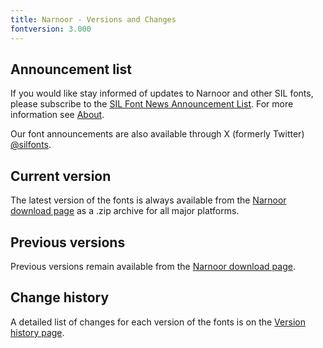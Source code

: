 ```yaml
---
title: Narnoor - Versions and Changes
fontversion: 3.000
---
```


## Announcement list

If you would like stay informed of updates to Narnoor and other SIL fonts, please subscribe to the [SIL Font News Announcement List](https://groups.google.com/a/groups.sil.org/forum/#!forum/sil-font-news). For more information see [About](about.md).

Our font announcements are also available through X (formerly Twitter) [\@silfonts](https://x.com/silfonts).

## Current version

The latest version of the fonts is always available from the [Narnoor download page](https://software.sil.org/narnoor/#downloads) as a .zip archive for all major platforms.

## Previous versions

Previous versions remain available from the [Narnoor download page](https://software.sil.org/narnoor/#downloads).

## Change history

A detailed list of changes for each version of the fonts is on the [Version history page](history.md).
